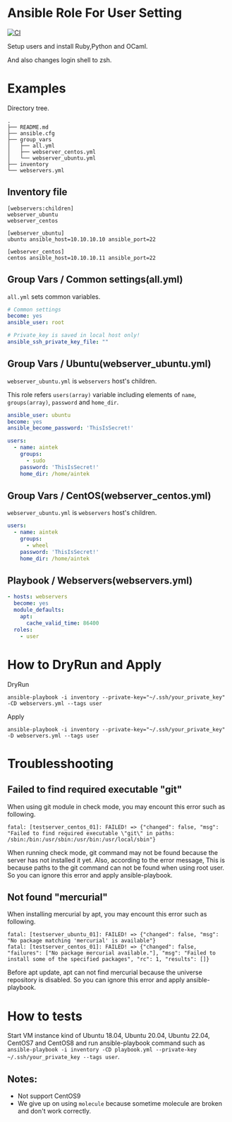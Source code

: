 # Ansible Role For User Setting

[![CI](https://github.com/Asya-kawai/ansible-role-user/actions/workflows/ci.yml/badge.svg)](https://github.com/Asya-kawai/ansible-role-user/actions/workflows?query=workflow%3ACI)

Setup users and install Ruby,Python and OCaml.

And also changes login shell to zsh.

# Examples

Directory tree.

```
.
├── README.md
├── ansible.cfg
├── group_vars
│   ├── all.yml
│   ├── webserver_centos.yml
│   └── webserver_ubuntu.yml
├── inventory
└── webservers.yml
```

## Inventory file

```
[webservers:children]
webserver_ubuntu
webserver_centos

[webserver_ubuntu]
ubuntu ansible_host=10.10.10.10 ansible_port=22

[webserver_centos]
centos ansible_host=10.10.10.11 ansible_port=22
```

## Group Vars / Common settings(all.yml)

`all.yml` sets common variables.

```yaml
# Common settings
become: yes
ansible_user: root

# Private_key is saved in local host only!
ansible_ssh_private_key_file: ""
```

## Group Vars / Ubuntu(webserver_ubuntu.yml)

`webserver_ubuntu.yml` is `webservers` host's children.

This role refers `users(array)` variable including elements of `name`, `groups(array)`, `password` and `home_dir`.

```yaml
ansible_user: ubuntu
become: yes
ansible_become_password: 'ThisIsSecret!'

users:
  - name: aintek
    groups:
      - sudo
    password: 'ThisIsSecret!'
    home_dir: /home/aintek
```

## Group Vars / CentOS(webserver_centos.yml)

`webserver_ubuntu.yml` is `webservers` host's children.

```yaml
users:
  - name: aintek
    groups:
      - wheel
    password: 'ThisIsSecret!'
    home_dir: /home/aintek
```

## Playbook / Webservers(webservers.yml)

```yaml
- hosts: webservers
  become: yes
  module_defaults:
    apt:
      cache_valid_time: 86400
  roles:
    - user
```

# How to DryRun and Apply

DryRun

```
ansible-playbook -i inventory --private-key="~/.ssh/your_private_key" -CD webservers.yml --tags user
```

Apply

```
ansible-playbook -i inventory --private-key="~/.ssh/your_private_key" -D webservers.yml --tags user
```

# Troublesshooting

## Failed to find required executable "git"

When using git module in check mode, you may encount this error such as following.

```
fatal: [testserver_centos_01]: FAILED! => {"changed": false, "msg": "Failed to find required executable \"git\" in paths: /sbin:/bin:/usr/sbin:/usr/bin:/usr/local/sbin"}
```

When running check mode, git command may not be found because the server has not installed it yet.
Also, according to the error message, This is because paths to the git command can not be found when using root user.
So you can ignore this error and apply ansible-playbook.

## Not found "mercurial"

When installing mercurial by apt, you may encount this error such as following.

```
fatal: [testserver_ubuntu_01]: FAILED! => {"changed": false, "msg": "No package matching 'mercurial' is available"}
fatal: [testserver_centos_01]: FAILED! => {"changed": false, "failures": ["No package mercurial available."], "msg": "Failed to install some of the specified packages", "rc": 1, "results": []}
```

Before apt update, apt can not find mercurial because the universe repository is disabled.
So you can ignore this error and apply ansible-playbook.

# How to tests

Start VM instance kind of Ubuntu 18.04, Ubuntu 20.04, Ubuntu 22.04, CentOS7 and CentOS8 and
run ansible-playbook command such as `ansible-playbook -i inventory -CD playbook.yml --private-key ~/.ssh/your_private_key --tags user`.

## Notes:

* Not support CentOS9
* We give up on using `molecule` because sometime molecule are broken and don't work correctly.
